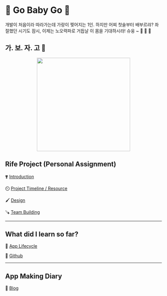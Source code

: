 # 💜 Go Baby Go 💜

개발이 처음이라 따라가는데 가랑이 찢어지는 1인. 하지만 어찌 첫술부터 배부르랴? 좌절했던 시기도 잠시, 이제는 노오력파로 거듭날 이 몸을 기대하시라! 슈웅 ~ 🏁 🎠 🏇



## **가. 보. 자. 고 👊**

<p align="center">
<img src="https://w.namu.la/s/67e2fa7efdd131ddb2e35006b5ff52ccd6e36c8f82c7161722bcecbc7cc050c9a00f8ab92175f3966ca00dbfcda5b214fbf37752da4d9ddb0fc610d56cd836f6f2c074da1dad6347ac627c95c66f8f949792cd5107274768ca3b46ea4b49b6f6" width="300" >
</p>


## Rife Project (Personal Assignment) 

❣️ [Introduction](https://www.notion.so/beforeanythingelse/RIFE-PROJECT-Introduction-58ca72a2354340b495ffda7793db33c5)

⏲️ [Project Timeline / Resource](https://beforeanythingelse.notion.site/Project-Timeline-1a3cdfa636384573b1effaa7e8e11207)

🖌️ [Design](https://www.figma.com/file/KCnBgog7KWwLDON9irehCR/Rife-App-Design?node-id=0%3A1)

🪚 [Team Building](https://beforeanythingelse.notion.site/Today-I-Learned-Personal-Project-7dd5bc4745014201b837847df4d53bd9)

---

## What did I learn so far?

👴 [App Lifecycle](https://beforeanythingelse.notion.site/Day-3-UIKit-View-397baab1612c4028abec6aedd5fe0c4c)

🔰 [Github](https://beforeanythingelse.notion.site/Github-0aea63e2cede42f7a7f6e493c6990edd)

---

## App Making Diary 

📘 [Blog](https://ios-developer-storage.tistory.com/category/%EB%9F%AC%EB%8B%9D%20%EC%95%B1%20%EA%B0%9C%EB%B0%9C%EA%B8%B0)




